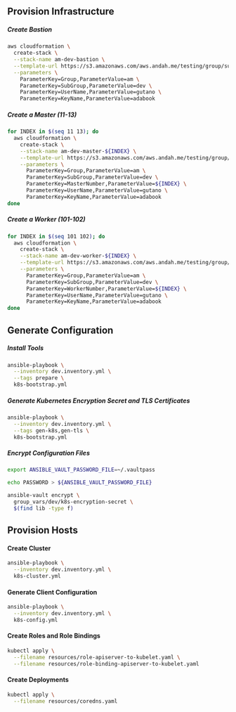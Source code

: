 ## Provision Infrastructure

##### Create Bastion
```bash
aws cloudformation \
  create-stack \
  --stack-name am-dev-bastion \
  --template-url https://s3.amazonaws.com/aws.andah.me/testing/group/subgroup/bastion.template \
  --parameters \
    ParameterKey=Group,ParameterValue=am \
    ParameterKey=SubGroup,ParameterValue=dev \
    ParameterKey=UserName,ParameterValue=gutano \
    ParameterKey=KeyName,ParameterValue=adabook
```

##### Create a Master (11-13)
```bash
for INDEX in $(seq 11 13); do
  aws cloudformation \
    create-stack \
    --stack-name am-dev-master-${INDEX} \
    --template-url https://s3.amazonaws.com/aws.andah.me/testing/group/subgroup/k8s/master.template \
    --parameters \
      ParameterKey=Group,ParameterValue=am \
      ParameterKey=SubGroup,ParameterValue=dev \
      ParameterKey=MasterNumber,ParameterValue=${INDEX} \
      ParameterKey=UserName,ParameterValue=gutano \
      ParameterKey=KeyName,ParameterValue=adabook
done
```

##### Create a Worker (101-102)
```bash
for INDEX in $(seq 101 102); do
  aws cloudformation \
    create-stack \
    --stack-name am-dev-worker-${INDEX} \
    --template-url https://s3.amazonaws.com/aws.andah.me/testing/group/subgroup/k8s/worker.template \
    --parameters \
      ParameterKey=Group,ParameterValue=am \
      ParameterKey=SubGroup,ParameterValue=dev \
      ParameterKey=WorkerNumber,ParameterValue=${INDEX} \
      ParameterKey=UserName,ParameterValue=gutano \
      ParameterKey=KeyName,ParameterValue=adabook
done
```


## Generate Configuration

##### Install Tools
```bash
ansible-playbook \
  --inventory dev.inventory.yml \
  --tags prepare \
  k8s-bootstrap.yml
```

##### Generate Kubernetes Encryption Secret and TLS Certificates
```bash
ansible-playbook \
  --inventory dev.inventory.yml \
  --tags gen-k8s,gen-tls \
  k8s-bootstrap.yml
```

##### Encrypt Configuration Files
```bash
export ANSIBLE_VAULT_PASSWORD_FILE=~/.vaultpass
```
```bash
echo PASSWORD > ${ANSIBLE_VAULT_PASSWORD_FILE}
```
```bash
ansible-vault encrypt \
  group_vars/dev/k8s-encryption-secret \
  $(find lib -type f)
```


## Provision Hosts

#### Create Cluster
```bash
ansible-playbook \
  --inventory dev.inventory.yml \
  k8s-cluster.yml
```

#### Generate Client Configuration
```bash
ansible-playbook \
  --inventory dev.inventory.yml \
  k8s-config.yml
```

#### Create Roles and Role Bindings
```bash
kubectl apply \
  --filename resources/role-apiserver-to-kubelet.yaml \
  --filename resources/role-binding-apiserver-to-kubelet.yaml
```

#### Create Deployments
```bash
kubectl apply \
  --filename resources/coredns.yaml
```

